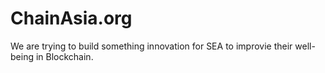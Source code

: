 # ChainAsia.org
We are trying to build something innovation for SEA to improvie their well-being in Blockchain.

